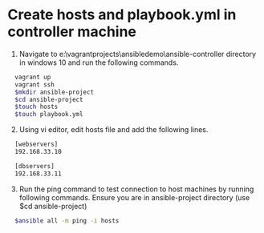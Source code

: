 # Create hosts and playbook.yml in controller machine
1. Navigate to e:\vagrantprojects\ansibledemo\ansible-controller directory in windows 10 and run the following commands.
```sh
  vagrant up
  vagrant ssh
  $mkdir ansible-project
  $cd ansible-project
  $touch hosts
  $touch playbook.yml
```

2. Using vi editor, edit hosts file and add the following lines.
```sh
  [webservers]
  192.168.33.10

  [dbservers]
  192.168.33.11
```

3. Run the ping command to test connection to host machines by running following commands. Ensure you are in ansible-project directory (use $cd ansible-project)
```sh
  $ansible all -m ping -i hosts
```
